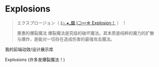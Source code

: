 # Explosions

> エクスプロージョン（ [(∩ ◕_▩ )⊃━☆ Explosion！](https://explosions.yunyoujun.cn) ） ！
>
> 惠惠的爆裂魔法
> 爆裂魔法是究级的破坏魔法。其本质是纯粹的魔力的扩散与爆炸，是能对一切存在造成伤害的最强攻击魔法。

我的前端动效/设计展示库

Explosions (许多发爆裂魔法！)
